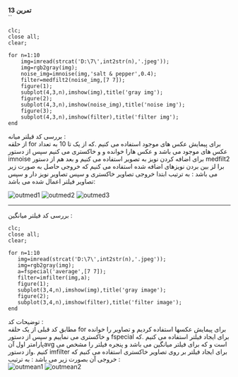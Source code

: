 **تمرین 13**
<br>
``

```
clc;
close all;
clear;

for n=1:10
    img=imread(strcat('D:\7\',int2str(n),'.jpeg'));
    img=rgb2gray(img);
    noise_img=imnoise(img,'salt & pepper',0.4);
    filter=medfilt2(noise_img,[7 7]);
    figure(1);
    subplot(4,3,n),imshow(img),title('gray img');
    figure(2);
    subplot(4,3,n),imshow(noise_img),title('noise img');
    figure(3);
    subplot(4,3,n),imshow(filter),title('filter img');
end
```

بررسی کد قیلتر میانه : 
<br>
 از حلقه for برای پیمایش عکس های موجود  استفاده  می کنیم .که از یک تا 10 به تعداد عکس های موجود  می باشد  و عکس هارا خوانده و و خاکستری می کنیم سپس از دستور imnoise برای اضافه کردن نویز به تصویر استفاده می کنیم و بعد هم از دستور medfilt2 برا لز بین بردن نویزهای اضافه شده استفاده می کنیم که خروجی حاصل به صورت زیر می باشد :
  به ترتیب ابتدا خروجی تصاویر خاکستری و سپس تصاویر نویز دار و سپس تصاویر فیلتر اعمال شده می باشد:
  <br>
 
![outmed1](https://user-images.githubusercontent.com/94124607/166118731-4cad1def-b727-451d-820e-69d40b04a157.png)
![outmed2](https://user-images.githubusercontent.com/94124607/166118750-6417da69-17a6-4ff8-90ad-fe976580637d.png)
![outmed3](https://user-images.githubusercontent.com/94124607/166118766-7aa44df4-fd5c-4e22-ac44-2834a93bb750.png)



---------------------------------------------------

بررسی کد فیلتر میانگین :
 <br>
 ```
 clc;
close all;
clear;

for n=1:10
    img=imread(strcat('D:\7\',int2str(n),'.jpeg'));
    img=rgb2gray(img);
    a=fspecial('average',[7 7]);
    filter=imfilter(img,a);
    figure(1);
    subplot(3,4,n),imshow(img),title('gray image');
    figure(2);
    subplot(3,4,n),imshow(filter),title('filter image');
end
```
توضیحات کد :
<br>
مطابق کد قبلی از یک حلقه for  برای پیمایش عکسها استفاده کردیم و تصاویر را خوانده و خاکستری می نماییم و سپس از دستور fspecial   برای ایجاد فیلتر استفاده می کنیم .که پارامتر اول آنavg است و که برای فیلتر میانگین می باشد و پنجره فیلتر را مشخص می کنیم .واز دستور imfilter  برای ایجاد فیلتر بر روی تصاویر خاکستری استفاده می کنیم که خروجی آن بصورت زیر  می باشد :
به ترتیب :
 <br>
 ![outmean1](https://user-images.githubusercontent.com/94124607/166119110-58621cf7-9715-4ffb-aca6-dc55d44887c0.png)
 ![outmean2](https://user-images.githubusercontent.com/94124607/166119125-c72f0310-edbc-4bea-acaf-fbaa3ec00086.png)

